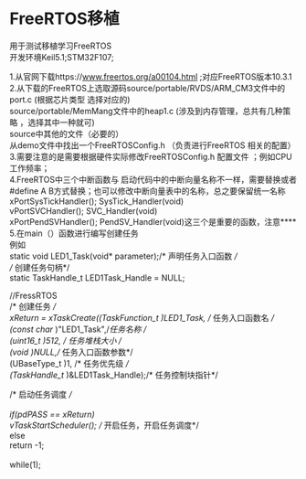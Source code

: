 # FreeRTOS移植
用于测试移植学习FreeRTOS<br>
开发环境Keil5.1;STM32F107;<br>
 
1.从官网下载https://www.freertos.org/a00104.html ;对应FreeRTOS版本10.3.1<br>
2.从下载的FreeRTOS上选取源码source/portable/RVDS/ARM_CM3文件中的port.c   (根据芯片类型  选择对应的)<br>
                          source/portable/MemMang文件中的heap1.c   (涉及到内存管理，总共有几种策略 ，选择其中一种就可)<br>
                          source中其他的文件（必要的）<br>
                          从demo文件中找出一个FreeRTOSConfig.h （负责进行FreeRTOS 相关的配置）<br>
3.需要注意的是需要根据硬件实际修改FreeRTOSConfig.h 配置文件 ；例如CPU工作频率；<br>
4.FreeRTOS中三个中断函数与 启动代码中的中断向量名称不一样，需要替换或者 #define  A  B方式替换；也可以修改中断向量表中的名称，总之要保留统一名称<br>
    xPortSysTickHandler();         SysTick_Handler(void)<br>
    vPortSVCHandler();             SVC_Handler(void)<br>
    xPortPendSVHandler();          PendSV_Handler(void)这三个是重要的函数，注意****<br>
5.在main（）函数进行编写创建任务<br>
      例如<br>
  static void LED1_Task(void* parameter);/* 声明任务入口函数 */<br>
  /* 创建任务句柄*/<br>
static TaskHandle_t LED1Task_Handle = NULL;<br>
   
   
   //FressRTOS <br>
	 /* 创建任务 */<br>
  xReturn = xTaskCreate((TaskFunction_t )LED1_Task,  /* 任务入口函数名 */<br>
                        (const char*    )"LED1_Task",/*任务名称 */<br>
                        (uint16_t       )512,  /* 任务堆栈大小 */<br>
                        (void*          )NULL,/* 任务入口函数参数*/<br>
                        (UBaseType_t    )1, /* 任务优先级 */<br>
                        (TaskHandle_t*  )&LED1Task_Handle);/* 任务控制块指针*/ <br>
												
  /* 启动任务调度 */<br>           
  if(pdPASS == xReturn)<br>
    vTaskStartScheduler();   /* 开启任务，开启任务调度*/<br>
  else<br>
    return -1; <br> 
  <br>
  while(1);   <br>
   
